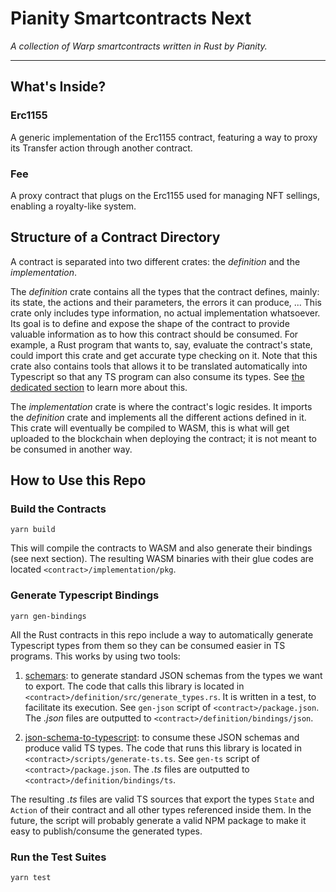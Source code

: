 # Pianity Smartcontracts Next

*A collection of Warp smartcontracts written in Rust by Pianity.*

---

## What's Inside?

### Erc1155

A generic implementation of the Erc1155 contract, featuring a way to proxy its Transfer action
through another contract.

### Fee

A proxy contract that plugs on the Erc1155 used for managing NFT sellings, enabling a royalty-like
system.

## Structure of a Contract Directory

A contract is separated into two different crates: the *definition* and the *implementation*.

The *definition* crate contains all the types that the contract defines, mainly: its state, the
actions and their parameters, the errors it can produce, ... This crate only includes type
information, no actual implementation whatsoever. Its goal is to define and expose the shape of the
contract to provide valuable information as to how this contract should be consumed. For example, a
Rust program that wants to, say, evaluate the contract's state, could import this crate and get
accurate type checking on it. Note that this crate also contains tools that allows it to be
translated automatically into Typescript so that any TS program can also consume its types. See
[the dedicated section](#generate-typescript-bindings) to learn more about this.

The *implementation* crate is where the contract's logic resides. It imports the *definition* crate
and implements all the different actions defined in it. This crate will eventually be compiled to
WASM, this is what will get uploaded to the blockchain when deploying the contract; it is not meant
to be consumed in another way.

## How to Use this Repo

### Build the Contracts

```
yarn build
```

This will compile the contracts to WASM and also generate their bindings (see next section). The
resulting WASM binaries with their glue codes are located `<contract>/implementation/pkg`.

### Generate Typescript Bindings

```
yarn gen-bindings
```

All the Rust contracts in this repo include a way to automatically generate Typescript types from
them so they can be consumed easier in TS programs. This works by using two tools:

1. [schemars](https://github.com/GREsau/schemars): to generate standard JSON schemas from the types
   we want to export. The code that calls this library is located in
   `<contract>/definition/src/generate_types.rs`. It is written in a test, to facilitate its
   execution. See `gen-json` script of `<contract>/package.json`. The *.json* files are outputted
   to `<contract>/definition/bindings/json`.

1. [json-schema-to-typescript](https://github.com/bcherny/json-schema-to-typescript): to consume
   these JSON schemas and produce valid TS types. The code that runs this library is located in
   `<contract>/scripts/generate-ts.ts`. See `gen-ts` script of `<contract>/package.json`. The *.ts*
   files are outputted to `<contract>/definition/bindings/ts`.

The resulting *.ts* files are valid TS sources that export the types `State` and `Action` of their
contract and all other types referenced inside them. In the future, the script will probably
generate a valid NPM package to make it easy to publish/consume the generated types.

### Run the Test Suites

```
yarn test
```
